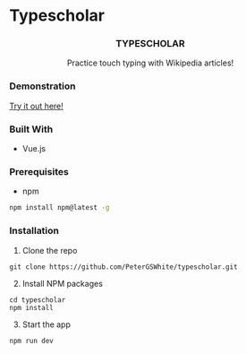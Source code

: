 # Typescholar

<h3 align="center">TYPESCHOLAR</h3>

  <p align="center">
    Practice touch typing with Wikipedia articles!
    <br/>
  </p>

<!-- demonstration -->
### Demonstration

<a href="https://typescholar.netlify.app/">Try it out here!</a>

### Built With

* Vue.js

### Prerequisites

* npm
```sh
npm install npm@latest -g
```

### Installation

1. Clone the repo
```
git clone https://github.com/PeterGSWhite/typescholar.git
```
2. Install NPM packages
```
cd typescholar
npm install
```
3. Start the app
```
npm run dev
```
